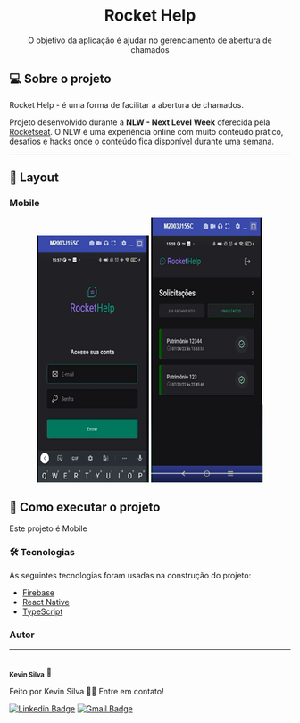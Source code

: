 <h1 align="center">Rocket Help</h1>

<p align="center">O objetivo da aplicação é ajudar no gerenciamento de abertura de chamados</p>

## 💻 Sobre o projeto

 Rocket Help - é uma forma de facilitar a abertura de chamados.


Projeto desenvolvido durante a **NLW - Next Level Week** oferecida pela [Rocketseat](https://blog.rocketseat.com.br).
O NLW é uma experiência online com muito conteúdo prático, desafios e hacks onde o conteúdo fica disponível durante uma semana.

---

## 🎨 Layout

### Mobile

<p align="center">
  <img alt="NextLevelWeek" title="#NextLevelWeek" src="./assets/mobile.png" width="200px">

  <img alt="NextLevelWeek" title="#NextLevelWeek" src="./assets/mobile2.png" width="200px">
</p>

## 🚀 Como executar o projeto

Este projeto é Mobile 

### 🛠 Tecnologias

As seguintes tecnologias foram usadas na construção do projeto:

- [Firebase](https://firebase.google.com/?hl=pt-br)
- [React Native](https://reactnative.dev/)
- [TypeScript](https://www.typescriptlang.org/)

### Autor
---
 <img style="border-radius: 50%;" src="https://avatars.githubusercontent.com/u/91382242?v=4" width="100px;" alt=""/>
 <br />
 <sub><b>Kevin Silva</b></sub> 🚀


Feito por Kevin Silva 👋🏽 Entre em contato!

[![Linkedin Badge](https://img.shields.io/badge/-Kevin-blue?style=flat-square&logo=Linkedin&logoColor=white&link=https://www.linkedin.com/in/kevin-silva-947b10167/)](https://www.linkedin.com/in/kevin-silva-947b10167/) 
[![Gmail Badge](https://img.shields.io/badge/-kevinks1973@gmail.com-c14438?style=flat-square&logo=Gmail&logoColor=white&link=mailto:kevinks1973@gmail.com)](mailto:kevinks1973@gmail.com)
